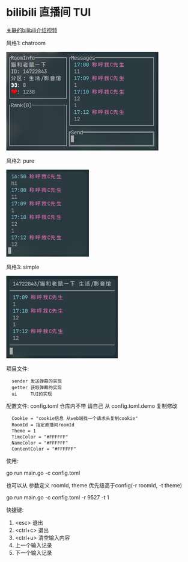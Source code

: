 # bilibili 直播间 TUI

[关联的bilibili介绍视频](https://www.bilibili.com/video/bv1gG411G7XG)

风格1: chatroom

![t1](./theme1.png)

风格2: pure

![t2](./theme2.png)

风格3: simple

![t3](./theme3.png)

项目文件:

```plaintext
  sender 发送弹幕的实现
  getter 获取弹幕的实现
  ui     TUI的实现
```

配置文件: config.toml 仓库内不带 请自己 从 config.toml.demo 复制修改

```plaintext
  Cookie = "cookie信息 从web端找一个请求头复制cookie"
  RoomId = 指定直播间roomId
  Theme = 1
  TimeColor = "#FFFFFF"
  NameColor = "#FFFFFF"
  ContentColor = "#FFFFFF"
```

使用:

go run main.go -c config.toml

也可以从 参数定义 roomId, theme 优先级高于config(-r roomId, -t theme)

go run main.go -c config.toml -r 9527 -t 1

快捷键:

1. \<esc> 退出
2. <ctrl+c> 退出
3. <ctrl+u> 清空输入内容
4. <up> 上一个输入记录
4. <down> 下一个输入记录
